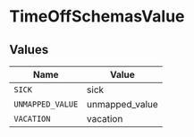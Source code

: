 # TimeOffSchemasValue


## Values

| Name             | Value            |
| ---------------- | ---------------- |
| `SICK`           | sick             |
| `UNMAPPED_VALUE` | unmapped_value   |
| `VACATION`       | vacation         |